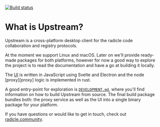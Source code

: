 [![Build status][ba]][st]

# What is Upstream?

Upstream is a cross-platform desktop client for the radicle code collaboration
and registry protocols.

At the moment we support Linux and macOS. Later on we'll provide ready-made
packages for both platforms, however for now a good way to explore the project
is to read the documentation and have a go at building it locally.

The [UI][ui] is written in JavaScript using Svelte and Electron and the node
[proxy][proxy] logic is implemented in rust.

A good entry-point for exploration is [`DEVELOPMENT.md`][de], where you'll find
information on how to build Upstream from source. The final build package
bundles both: the proxy service as well as the UI into a single binary package
for your platform.

If you have questions or would like to get in touch, check out
[radicle.community][rc].


[ba]: https://badge.buildkite.com/4fb43c6b471ab7cc26509eae235b0e4bbbaace11cc1848eae6.svg?branch=master
[st]: https://buildkite.com/monadic/radicle-upstream
[ui]: ui/
[pr]: proxy/
[de]: DEVELOPMENT.md
[rc]: https://radicle.community

